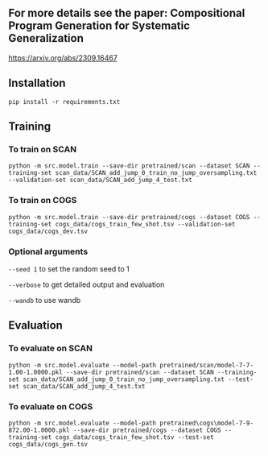 ## For more details see the paper: Compositional Program Generation for Systematic Generalization
https://arxiv.org/abs/2309.16467

## Installation
```
pip install -r requirements.txt
```

## Training

### To train on SCAN
```
python -m src.model.train --save-dir pretrained/scan --dataset SCAN --training-set scan_data/SCAN_add_jump_0_train_no_jump_oversampling.txt --validation-set scan_data/SCAN_add_jump_4_test.txt
```

### To train on COGS
```
python -m src.model.train --save-dir pretrained/cogs --dataset COGS --training-set cogs_data/cogs_train_few_shot.tsv --validation-set cogs_data/cogs_dev.tsv
```

### Optional arguments
``--seed 1`` to set the random seed to 1

``--verbose`` to get detailed output and evaluation

``--wandb`` to use wandb

## Evaluation

### To evaluate on SCAN
```
python -m src.model.evaluate --model-path pretrained/scan/model-7-7-1.00-1.0000.pkl --save-dir pretrained/scan --dataset SCAN --training-set scan_data/SCAN_add_jump_0_train_no_jump_oversampling.txt --test-set scan_data/SCAN_add_jump_4_test.txt
```

### To evaluate on COGS
```
python -m src.model.evaluate --model-path pretrained\cogs\model-7-9-872.00-1.0000.pkl --save-dir pretrained/cogs --dataset COGS --training-set cogs_data/cogs_train_few_shot.tsv --test-set cogs_data/cogs_gen.tsv
```
